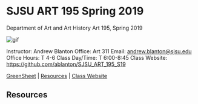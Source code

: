 **SJSU ART 195 Spring 2019**
======================
Department of Art and Art History
Art 195, Spring 2019

![gif](http://i.imgur.com/zdzDxsA.gif)

Instructor: Andrew Blanton
Office: Art 311
Email: andrew.blanton@sjsu.edu
Office Hours: T 4-6
Class Day/Time: T 6:00-8:45
Class Website: https://github.com/ablanton/SJSU_ART_195_S19

[GreenSheet](https://github.com/ablanton/SJSU_ART_195_S19/blob/master/GREENSHEET.md)
| [Resources](https://github.com/ablanton/SJSU_ART_195_S19/blob/master/RESOURCES.md)
| [Class Website](https://github.com/ablanton/SJSU_ART_195_S19)

Resources
---------
